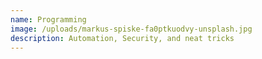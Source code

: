 ```yaml
---
name: Programming
image: /uploads/markus-spiske-fa0ptkuodvy-unsplash.jpg
description: Automation, Security, and neat tricks
---
```

